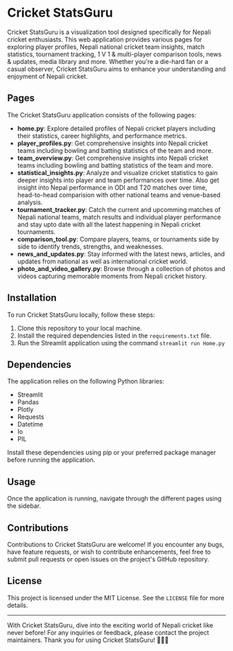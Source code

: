# Cricket StatsGuru

Cricket StatsGuru is a visualization tool designed specifically for Nepali cricket enthusiasts. This web application provides various pages for exploring player profiles, Nepali national cricket team insights, match statistics, tournament tracking, 1 V 1 & multi-player comparison tools, news & updates, media library and more. Whether you're a die-hard fan or a casual observer, Cricket StatsGuru aims to enhance your understanding and enjoyment of Nepali cricket.

## Pages

The Cricket StatsGuru application consists of the following pages:
- **home.py**: Explore detailed profiles of Nepali cricket players including their statistics, career highlights, and performance metrics.
- **player_profiles.py**: Get comprehensive insights into Nepali cricket teams including bowling and batting statistics of the team and more.
- **team_overview.py**: Get comprehensive insights into Nepali cricket teams including bowling and batting statistics of the team and more.
- **statistical_insights.py**: Analyze and visualize cricket statistics to gain deeper insights into player and team performances over time. Also get insight into Nepal performance in ODI and T20 matches over time, head-to-head comparision with other national teams and venue-based analysis.
- **tournament_tracker.py**: Catch the current and upcomming matches of Nepali national teams, match results and individual player performance and stay upto date with all the latest happening in Nepali cricket tournaments.
- **comparison_tool.py**: Compare players, teams, or tournaments side by side to identify trends, strengths, and weaknesses.
- **news_and_updates.py**: Stay informed with the latest news, articles, and updates from national as well as international cricket world.
- **photo_and_video_gallery.py**: Browse through a collection of photos and videos capturing memorable moments from Nepali cricket history.

## Installation

To run Cricket StatsGuru locally, follow these steps:

1. Clone this repository to your local machine.
2. Install the required dependencies listed in the `requirements.txt` file.
3. Run the Streamlit application using the command `streamlit run Home.py`

## Dependencies

The application relies on the following Python libraries:

- Streamlit
- Pandas
- Plotly
- Requests
- Datetime
- Io
- PIL

Install these dependencies using pip or your preferred package manager before running the application.

## Usage

Once the application is running, navigate through the different pages using the sidebar. 

## Contributions

Contributions to Cricket StatsGuru are welcome! If you encounter any bugs, have feature requests, or wish to contribute enhancements, feel free to submit pull requests or open issues on the project's GitHub repository.

## License

This project is licensed under the MIT License. See the `LICENSE` file for more details.

---

With Cricket StatsGuru, dive into the exciting world of Nepali cricket like never before! For any inquiries or feedback, please contact the project maintainers. Thank you for using Cricket StatsGuru! 🏏🇳🇵